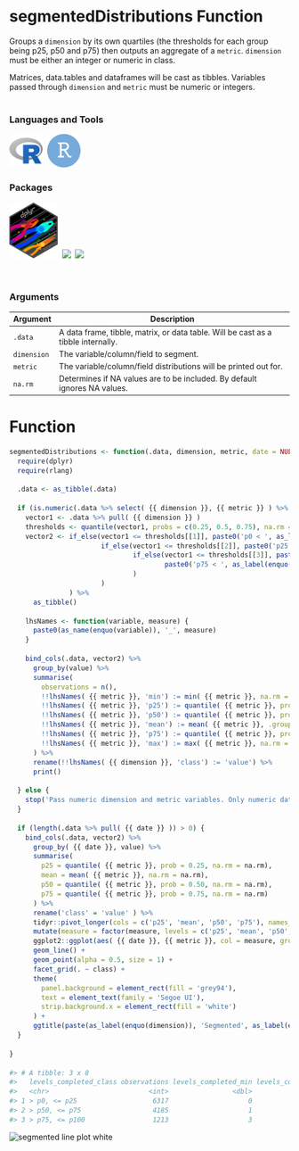 # segmentedDistributions Function
Groups a `dimension` by its own quartiles (the thresholds for each group being p25, p50 and p75) then outputs an aggregate of a `metric`. `dimension` must be either an integer or numeric in class.

Matrices, data.tables and dataframes will be cast as tibbles. Variables passed through `dimension` and `metric` must be numeric or integers.
<br>
<br>

### Languages and Tools
<div>
  <img src="https://github.com/devicons/devicon/blob/master/icons/r/r-original.svg" title = "r" alt = "r" width = "60" height = "60"/>&nbsp;
  <img src="https://github.com/devicons/devicon/blob/master/icons/rstudio/rstudio-original.svg" title = "RStudio" alt = "RStudio" width = "60" height = "60"/>&nbsp;
</div>

### Packages
<div>
  <img src="https://github.com/tidyverse/dplyr/raw/main/man/figures/logo.png" height = "100" style = "max-width: 100%;"/>&nbsp;
  <img src="https://github.com/tidyverse/rlang/raw/main/man/figures/logo.png" height = "100" style = "max-width: 100%;"/>&nbsp;
  <img src="https://raw.githubusercontent.com/tidyverse/tibble/main/man/figures/logo.png" height = "100" style = "max-width: 100%;"/>&nbsp; 
</div>
<br>
<br>

### Arguments
| Argument | Description |
| --- | --- |
| `.data` | A data frame, tibble, matrix, or data table. Will be cast as a tibble internally. |
| `dimension` | The variable/column/field to segment. |
| `metric` | The variable/column/field distributions will be printed out for. |
| `na.rm` | Determines if NA values are to be included. By default ignores NA values. |

# Function
```r
segmentedDistributions <- function(.data, dimension, metric, date = NULL, na.rm = TRUE) {
  require(dplyr)
  require(rlang)
  
  .data <- as_tibble(.data)
  
  if (is.numeric(.data %>% select( {{ dimension }}, {{ metric }} ) %>% as.matrix() )  )   {
    vector1 <- .data %>% pull( {{ dimension }} )
    thresholds <- quantile(vector1, probs = c(0.25, 0.5, 0.75), na.rm = na.rm)
    vector2 <- if_else(vector1 <= thresholds[[1]], paste0('p0 < ', as_label(enquo(dimension)), ' <= p25'),
                       if_else(vector1 <= thresholds[[2]], paste0('p25 < ', as_label(enquo(dimension)), ' <= p50'),
                               if_else(vector1 <= thresholds[[3]], paste0('p50 < ', as_label(enquo(dimension)), ' <= p75'),
                                       paste0('p75 < ', as_label(enquo(dimension)), ' <= p100')
                               )
                       )
               ) %>% 
      as_tibble()
    
    lhsNames <- function(variable, measure) {
      paste0(as_name(enquo(variable)), '_', measure)
    }
    
    bind_cols(.data, vector2) %>% 
      group_by(value) %>% 
      summarise(
        observations = n(),
        !!lhsNames( {{ metric }}, 'min') := min( {{ metric }}, na.rm = na.rm),
        !!lhsNames( {{ metric }}, 'p25') := quantile( {{ metric }}, prob = 0.25, na.rm = na.rm),
        !!lhsNames( {{ metric }}, 'p50') := quantile( {{ metric }}, prob = 0.50, na.rm = na.rm),
        !!lhsNames( {{ metric }}, 'mean') := mean( {{ metric }}, .groups = 'drop', na.rm = na.rm),
        !!lhsNames( {{ metric }}, 'p75') := quantile( {{ metric }}, prob = 0.75, na.rm = na.rm),
        !!lhsNames( {{ metric }}, 'max') := max( {{ metric }}, na.rm = na.rm)
      ) %>% 
      rename(!!lhsNames( {{ dimension }}, 'class') := 'value') %>%
      print()
      
  } else {
    stop('Pass numeric dimension and metric variables. Only numeric data permissable.')
  }
  
  if (length(.data %>% pull( {{ date }} )) > 0) {
    bind_cols(.data, vector2) %>%
      group_by( {{ date }}, value) %>% 
      summarise(
        p25 = quantile( {{ metric }}, prob = 0.25, na.rm = na.rm),
        mean = mean( {{ metric }}, na.rm = na.rm),
        p50 = quantile( {{ metric }}, prob = 0.50, na.rm = na.rm),
        p75 = quantile( {{ metric }}, prob = 0.75, na.rm = na.rm)
      ) %>%
      rename('class' = 'value' ) %>% 
      tidyr::pivot_longer(cols = c('p25', 'mean', 'p50', 'p75'), names_to = 'measure', values_to = as_name(enquo(metric))) %>% 
      mutate(measure = factor(measure, levels = c('p25', 'mean', 'p50', 'p75'))) %>% 
      ggplot2::ggplot(aes( {{ date }}, {{ metric }}, col = measure, group = measure)) +
      geom_line() +
      geom_point(alpha = 0.5, size = 1) +
      facet_grid(. ~ class) +
      theme(
        panel.background = element_rect(fill = 'grey94'),
        text = element_text(family = 'Segoe UI'),
        strip.background.x = element_rect(fill = 'white')
      ) +
      ggtitle(paste(as_label(enquo(dimension)), 'Segmented', as_label(enquo(metric)), 'Distribution', by = ' '))
  }
  
}

#> # A tibble: 3 x 8
#>   levels_completed_class observations levels_completed_min levels_completed_p25 levels_completed_p50 levels_completed_mean levels_completed_p75 levels_completed_max
#>   <chr>                         <int>                <dbl>                <dbl>                <dbl>                 <dbl>                <dbl>                <dbl>
#> 1 > p0, <= p25                   6317                    0                    0                    0                     0                    0                    0
#> 2 > p50, <= p75                  4185                    1                    1                    2                  1.65                    2                    2
#> 3 > p75, <= p100                 1213                    3                    3                    3                     3                    3                    3
```

![segmented line plot white](https://user-images.githubusercontent.com/25012294/162504843-5a4615c2-0fd3-40c9-9eea-a0fd29b998f2.png)
